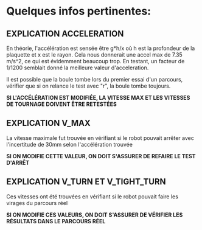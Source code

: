 # Quelques infos pertinentes:

## EXPLICATION ACCELERATION
En théorie, l'accélération est sensée être g*h/x où h est la profondeur de la
plaquette et x est le rayon. Cela nous donnerait une accel max de 7.35 m/s^2, 
ce qui est évidemment beaucoup trop. En testant, un facteur de 1/1200 semblait
donné la meilleure valeur d'acceleration.

Il est possible que la boule tombe lors du premier essai d'un parcours, vérifier
que si on relance le test avec "r", la boule tombe toujours.

**SI L'ACCÉLÉRATION EST MODIFIÉE, LA VITESSE MAX ET LES VITESSES DE TOURNAGE 
DOIVENT ÊTRE RETESTÉES**

## EXPLICATION V_MAX
La vitesse maximale fut trouvée en vérifiant si le robot pouvait arrêter avec 
l'incertitude de 30mm selon l'accélération trouvée

**SI ON MODIFIE CETTE VALEUR, ON DOIT S'ASSURER DE REFAIRE LE TEST D'ARRÊT**

## EXPLICATION V_TURN ET V_TIGHT_TURN
Ces vitesses ont été trouvées en vérifiant si le robot pouvait faire les 
virages du parcours réel

**SI ON MODIFIE CES VALEURS, ON DOIT S'ASSURER DE VÉRIFIER LES RÉSULTATS DANS LE 
PARCOURS RÉEL**
